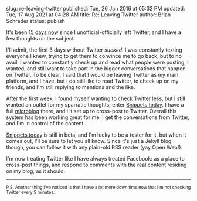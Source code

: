slug: re-leaving-twitter
published: Tue, 26 Jan 2016 at 05:32 PM
updated: Tue, 17 Aug 2021 at 04:28 AM
title: Re: Leaving Twitter 
author: Brian Schrader
status: publish

It's been [15 days now][tw] since I unofficial-officially left Twitter, and I have a few thoughts on the subject.

I'll admit, the first 3 days without Twitter _sucked_. I was constantly texting everyone I knew, trying to get them to convince me to go back, but to no avail. I wanted to constantly check up and read what people were posting, I wanted, and still want to take part in the bigger conversations that happen on Twitter. To be clear, I said that I would be leaving Twitter as my main platform, and I have, but I do still like to read Twitter, to check up on my friends, and I'm still replying to mentions and the like.

After the first week, I found myself wanting to check Twitter less, but I still wanted an outlet for my sparratic thoughts; enter [Snippets.today][sn]. I have a full [microblog][mi] there, and I it set up to cross-post to Twitter. Overall this system has been working great for me. I get the conversations from Twitter, and I'm in control of the content. 

[Snippets.today][sn] is still in beta, and I'm lucky to be a tester for it, but when it comes out, I'll be sure to let you all know. Since it's just a Jekyll blog though, you can follow it with any plain-old RSS reader (yay Open Web!).

I'm now treating Twitter like I have always treated Facebook: as a place to cross-post things, and respond to comments with the real content residing on my blog, as it should. 

[tw]: http://brianschrader.com/archive/breaking-up-is-hard-to-do/
[sn]: http://snippets.today
[mi]: http://sonicrocketman.snippets.xyz

-------

<small>P.S. Another thing I've noticed is that I have a lot more down time now that I'm not checking Twitter every 5 minutes.</small>
